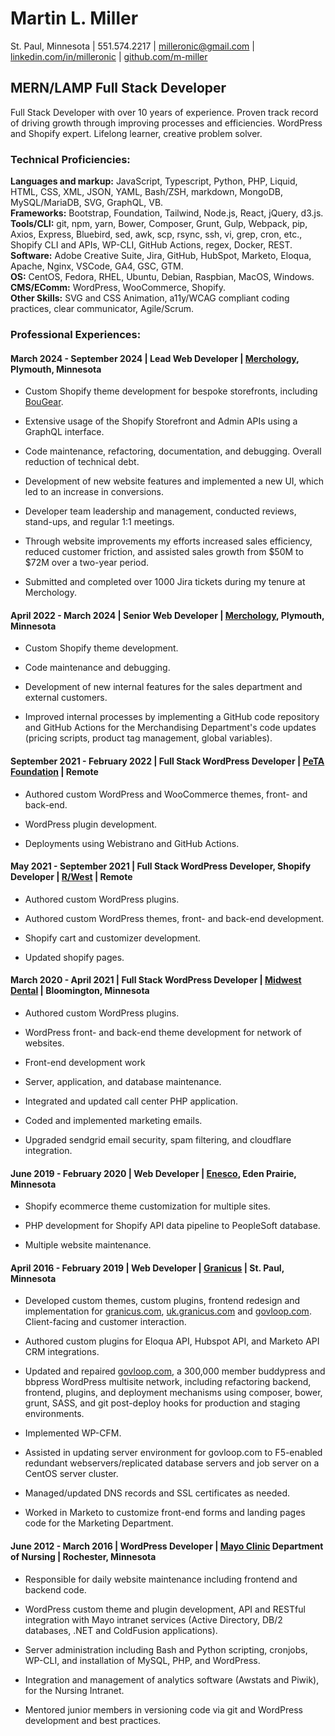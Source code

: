 # Martin L. Miller  
St. Paul, Minnesota | 551.574.2217 | [milleronic@gmail.com](mailto:milleronic@gmail.com) | [linkedin.com/in/milleronic](http://linkedin.com/in/milleronic) | [github.com/m-miller](http://github.com/m-miller)

## MERN/LAMP Full Stack Developer 
Full Stack Developer with over 10 years of experience. Proven track record of driving growth through improving processes and efficiencies. WordPress and Shopify expert. Lifelong learner, creative problem solver. 

### **Technical Proficiencies:**
**Languages and markup:** JavaScript, Typescript, Python, PHP, Liquid, HTML, CSS, XML, JSON, YAML, Bash/ZSH, markdown, MongoDB, MySQL/MariaDB, SVG, GraphQL, VB.\
**Frameworks:** Bootstrap, Foundation, Tailwind, Node.js, React, jQuery, d3.js.\
**Tools/CLI:** git, npm, yarn, Bower, Composer, Grunt, Gulp, Webpack, pip, Axios, Express, Bluebird, sed, awk, scp, rsync, ssh, vi, grep, cron, etc., Shopify CLI and APIs, WP-CLI, GitHub Actions, regex, Docker, REST.\
**Software:** Adobe Creative Suite, Jira, GitHub, HubSpot, Marketo, Eloqua, Apache, Nginx, VSCode, GA4, GSC, GTM.\
**OS:** CentOS, Fedora, RHEL, Ubuntu, Debian, Raspbian, MacOS, Windows.\
**CMS/EComm:** WordPress, WooCommerce, Shopify.\
**Other Skills:** SVG and CSS Animation, a11y/WCAG compliant coding practices, clear communicator, Agile/Scrum. 

### **Professional Experiences:**  
#### March 2024 \- September 2024 | Lead Web Developer | [Merchology](https://www.merchology.com), Plymouth, Minnesota 

- Custom Shopify theme development for bespoke storefronts, including [BouGear](https://bougear.com).

- Extensive usage of the Shopify Storefront and Admin APIs using a GraphQL interface.
  
- Code maintenance, refactoring, documentation, and debugging. Overall reduction of technical debt.
  
- Development of new website features and implemented a new UI, which led to an increase in conversions.
    
- Developer team leadership and management, conducted reviews, stand-ups, and regular 1:1 meetings.
   
- Through website improvements my efforts increased sales efficiency, reduced customer friction, and assisted sales growth from $50M to $72M over a two-year period.
   
- Submitted and completed over 1000 Jira tickets during my tenure at Merchology.


#### April 2022 \- March 2024 | Senior Web Developer | [Merchology](https://www.merchology.com), Plymouth, Minnesota 

- Custom Shopify theme development.
    
- Code maintenance and debugging.
    
- Development of new internal features for the sales department and external customers.
  
- Improved internal processes by implementing a GitHub code repository and GitHub Actions for the Merchandising Department's code updates (pricing scripts, product tag management, global variables).


#### September 2021 \- February 2022 | Full Stack WordPress Developer | [PeTA Foundation](https://peta.org) | Remote

- Authored custom WordPress and WooCommerce themes, front- and back-end.
    
- WordPress plugin development.
    
- Deployments using Webistrano and GitHub Actions.


#### May 2021 \- September 2021 | Full Stack WordPress Developer, Shopify Developer | [R/West](https://www.rwest.com/) | Remote

- Authored custom WordPress plugins.
    
- Authored custom WordPress themes, front- and back-end development.
    
- Shopify cart and customizer development.
    
- Updated shopify pages.


#### March 2020 \- April 2021 | Full Stack WordPress Developer | [Midwest Dental](https://midwest-dental.com/) | Bloomington, Minnesota 

- Authored custom WordPress plugins.
    
- WordPress front- and back-end theme development for network of websites.
    
- Front-end development work
    
- Server, application, and database maintenance.
   
- Integrated and updated call center PHP application.
   
- Coded and implemented marketing emails.
   
- Upgraded sendgrid email security, spam filtering, and cloudflare integration.


#### June 2019 \- February 2020 | Web Developer | [Enesco](https://shop.enesco.com/), Eden Prairie, Minnesota 

- Shopify ecommerce theme customization for multiple sites.
    
- PHP development for Shopify API data pipeline to PeopleSoft database.
    
- Multiple website maintenance.


#### April 2016 \- February 2019 | Web Developer | [Granicus](https://granicus.com/) | St. Paul, Minnesota 

- Developed custom themes, custom plugins, frontend redesign and implementation for [granicus.com](https://granicus.com), [uk.granicus.com](https://granicus.uk) and [govloop.com](https://govloop.com). Client-facing and customer interaction.
    
- Authored custom plugins for Eloqua API, Hubspot API, and Marketo API CRM integrations.
    
- Updated and repaired [govloop.com](https://www.govloop.com), a 300,000 member buddypress and bbpress WordPress multisite network, including refactoring backend, frontend, plugins, and deployment mechanisms using composer, bower, grunt, SASS, and git post-deploy hooks for production and staging environments.
    
- Implemented WP-CFM.
    
- Assisted in updating server environment for govloop.com to F5-enabled redundant webservers/replicated database servers and job server on a CentOS server cluster.
    
- Managed/updated DNS records and SSL certificates as needed.
    
- Worked in Marketo to customize front-end forms and landing pages code for the Marketing Department.


#### June 2012 \- March 2016 | WordPress Developer | [Mayo Clinic](https://www.mayoclinic.org/) Department of Nursing | Rochester, Minnesota 

- Responsible for daily website maintenance including frontend and backend code.
    
- WordPress custom theme and plugin development, API and RESTful integration with Mayo intranet services (Active Directory, DB/2 databases, .NET and ColdFusion applications).
    
- Server administration including Bash and Python scripting, cronjobs, WP-CLI, and installation of MySQL, PHP, and WordPress.
    
- Integration and management of analytics software (Awstats and Piwik), for the Nursing Intranet.
    
- Mentored junior members in versioning code via git and WordPress development and best practices.
